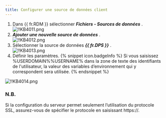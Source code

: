 ```yaml
---
title: Configurer une source de données client
---
```

1. Dans {{ fr.RDM }} sélectionner ***Fichiers - Sources de données*** .  
![!!KB4011.png](https://webdevolutions.azureedge.net/docs/fr/kb/KB4011.png)  
1. ***Ajouter une nouvelle source de données*** .  
![!!KB4012.png](https://webdevolutions.azureedge.net/docs/fr/kb/KB4012.png) 
1. Sélectionner la source de données ***{{ fr.DPS }}*** .  
![!!KB4013.png](https://webdevolutions.azureedge.net/docs/fr/kb/KB4013.png) 
1. Définir les paramètres. 
{% snippet icon.badgeInfo %} 
Si vous saisissez %USERDOMAIN%\%USERNAME% dans la zone de texte des identifiants de l'utilisateur, la valeur des variables d’environnement qui y correspondent sera utilisée. 
{% endsnippet %}  
 
![!!KB4014.png](https://webdevolutions.azureedge.net/docs/fr/kb/KB4014.png) 
### N.B.  
Si la configuration du serveur permet seulement l’utilisation du protocole SSL, assurez-vous de spécifier le protocole en saisissant https<area>://. 

